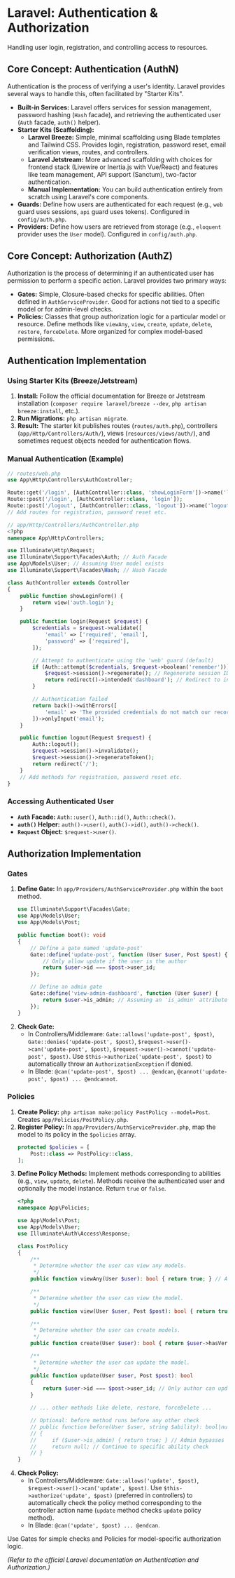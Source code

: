 # Laravel: Authentication & Authorization

Handling user login, registration, and controlling access to resources.

## Core Concept: Authentication (AuthN)

Authentication is the process of verifying a user's identity. Laravel provides several ways to handle this, often facilitated by "Starter Kits".

*   **Built-in Services:** Laravel offers services for session management, password hashing (`Hash` facade), and retrieving the authenticated user (`Auth` facade, `auth()` helper).
*   **Starter Kits (Scaffolding):**
    *   **Laravel Breeze:** Simple, minimal scaffolding using Blade templates and Tailwind CSS. Provides login, registration, password reset, email verification views, routes, and controllers.
    *   **Laravel Jetstream:** More advanced scaffolding with choices for frontend stack (Livewire or Inertia.js with Vue/React) and features like team management, API support (Sanctum), two-factor authentication.
    *   **Manual Implementation:** You can build authentication entirely from scratch using Laravel's core components.
*   **Guards:** Define how users are authenticated for each request (e.g., `web` guard uses sessions, `api` guard uses tokens). Configured in `config/auth.php`.
*   **Providers:** Define how users are retrieved from storage (e.g., `eloquent` provider uses the `User` model). Configured in `config/auth.php`.

## Core Concept: Authorization (AuthZ)

Authorization is the process of determining if an authenticated user has permission to perform a specific action. Laravel provides two primary ways:

*   **Gates:** Simple, Closure-based checks for specific abilities. Often defined in `AuthServiceProvider`. Good for actions not tied to a specific model or for admin-level checks.
*   **Policies:** Classes that group authorization logic for a particular model or resource. Define methods like `viewAny`, `view`, `create`, `update`, `delete`, `restore`, `forceDelete`. More organized for complex model-based permissions.

## Authentication Implementation

### Using Starter Kits (Breeze/Jetstream)

1.  **Install:** Follow the official documentation for Breeze or Jetstream installation (`composer require laravel/breeze --dev`, `php artisan breeze:install`, etc.).
2.  **Run Migrations:** `php artisan migrate`.
3.  **Result:** The starter kit publishes routes (`routes/auth.php`), controllers (`app/Http/Controllers/Auth/`), views (`resources/views/auth/`), and sometimes request objects needed for authentication flows.

### Manual Authentication (Example)

```php
// routes/web.php
use App\Http\Controllers\AuthController;

Route::get('/login', [AuthController::class, 'showLoginForm'])->name('login');
Route::post('/login', [AuthController::class, 'login']);
Route::post('/logout', [AuthController::class, 'logout'])->name('logout');
// Add routes for registration, password reset etc.

// app/Http/Controllers/AuthController.php
<?php
namespace App\Http\Controllers;

use Illuminate\Http\Request;
use Illuminate\Support\Facades\Auth; // Auth Facade
use App\Models\User; // Assuming User model exists
use Illuminate\Support\Facades\Hash; // Hash Facade

class AuthController extends Controller
{
    public function showLoginForm() {
        return view('auth.login');
    }

    public function login(Request $request) {
        $credentials = $request->validate([
            'email' => ['required', 'email'],
            'password' => ['required'],
        ]);

        // Attempt to authenticate using the 'web' guard (default)
        if (Auth::attempt($credentials, $request->boolean('remember'))) {
            $request->session()->regenerate(); // Regenerate session ID for security
            return redirect()->intended('dashboard'); // Redirect to intended page or dashboard
        }

        // Authentication failed
        return back()->withErrors([
            'email' => 'The provided credentials do not match our records.',
        ])->onlyInput('email');
    }

    public function logout(Request $request) {
        Auth::logout();
        $request->session()->invalidate();
        $request->session()->regenerateToken();
        return redirect('/');
    }
    // Add methods for registration, password reset etc.
}
```

### Accessing Authenticated User

*   **`Auth` Facade:** `Auth::user()`, `Auth::id()`, `Auth::check()`.
*   **`auth()` Helper:** `auth()->user()`, `auth()->id()`, `auth()->check()`.
*   **`Request` Object:** `$request->user()`.

## Authorization Implementation

### Gates

1.  **Define Gate:** In `app/Providers/AuthServiceProvider.php` within the `boot` method.
    ```php
    use Illuminate\Support\Facades\Gate;
    use App\Models\User;
    use App\Models\Post;

    public function boot(): void
    {
        // Define a gate named 'update-post'
        Gate::define('update-post', function (User $user, Post $post) {
            // Only allow update if the user is the author
            return $user->id === $post->user_id;
        });

        // Define an admin gate
        Gate::define('view-admin-dashboard', function (User $user) {
            return $user->is_admin; // Assuming an 'is_admin' attribute/method on User model
        });
    }
    ```
2.  **Check Gate:**
    *   In Controllers/Middleware: `Gate::allows('update-post', $post)`, `Gate::denies('update-post', $post)`, `$request->user()->can('update-post', $post)`, `$request->user()->cannot('update-post', $post)`. Use `$this->authorize('update-post', $post)` to automatically throw an `AuthorizationException` if denied.
    *   In Blade: `@can('update-post', $post) ... @endcan`, `@cannot('update-post', $post) ... @endcannot`.

### Policies

1.  **Create Policy:** `php artisan make:policy PostPolicy --model=Post`. Creates `app/Policies/PostPolicy.php`.
2.  **Register Policy:** In `app/Providers/AuthServiceProvider.php`, map the model to its policy in the `$policies` array.
    ```php
    protected $policies = [
        Post::class => PostPolicy::class,
    ];
    ```
3.  **Define Policy Methods:** Implement methods corresponding to abilities (e.g., `view`, `update`, `delete`). Methods receive the authenticated user and optionally the model instance. Return `true` or `false`.
    ```php
    <?php
    namespace App\Policies;

    use App\Models\Post;
    use App\Models\User;
    use Illuminate\Auth\Access\Response;

    class PostPolicy
    {
        /**
         * Determine whether the user can view any models.
         */
        public function viewAny(User $user): bool { return true; } // Anyone can view list

        /**
         * Determine whether the user can view the model.
         */
        public function view(User $user, Post $post): bool { return true; } // Anyone can view single

        /**
         * Determine whether the user can create models.
         */
        public function create(User $user): bool { return $user->hasVerifiedEmail(); } // Must have verified email

        /**
         * Determine whether the user can update the model.
         */
        public function update(User $user, Post $post): bool
        {
            return $user->id === $post->user_id; // Only author can update
        }

        // ... other methods like delete, restore, forceDelete ...

        // Optional: before method runs before any other check
        // public function before(User $user, string $ability): bool|null
        // {
        //     if ($user->is_admin) { return true; } // Admin bypasses other checks
        //     return null; // Continue to specific ability check
        // }
    }
    ```
4.  **Check Policy:**
    *   In Controllers/Middleware: `Gate::allows('update', $post)`, `$request->user()->can('update', $post)`. Use `$this->authorize('update', $post)` (preferred in controllers) to automatically check the policy method corresponding to the controller action name (`update` method checks `update` policy method).
    *   In Blade: `@can('update', $post) ... @endcan`.

Use Gates for simple checks and Policies for model-specific authorization logic.

*(Refer to the official Laravel documentation on Authentication and Authorization.)*